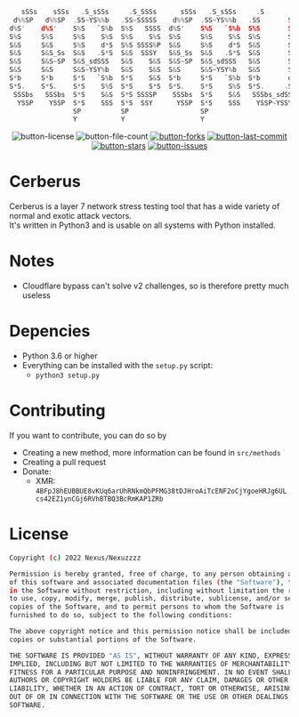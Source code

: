 ```c
   sSSs    sSSs   .S_sSSs     .S_SSSs      sSSs   .S_sSSs     .S       S.     sSSs  
 d%%SP   d%%SP  .SS~YS%%b   .SS~SSSSS    d%%SP  .SS~YS%%b   .SS       SS.   d%%SP  
d%S'    d%S'    S%S   `S%b  S%S   SSSS  d%S'    S%S   `S%b  S%S       S%S  d%S'    
S%S     S%S     S%S    S%S  S%S    S%S  S%S     S%S    S%S  S%S       S%S  S%|     
S&S     S&S     S%S    d*S  S%S SSSS%P  S&S     S%S    d*S  S&S       S&S  S&S     
S&S     S&S_Ss  S&S   .S*S  S&S  SSSY   S&S_Ss  S&S   .S*S  S&S       S&S  Y&Ss    
S&S     S&S~SP  S&S_sdSSS   S&S    S&S  S&S~SP  S&S_sdSSS   S&S       S&S  `S&&S   
S&S     S&S     S&S~YSY%b   S&S    S&S  S&S     S&S~YSY%b   S&S       S&S    `S*S  
S*b     S*b     S*S   `S%b  S*S    S&S  S*b     S*S   `S%b  S*b       d*S     l*S  
S*S.    S*S.    S*S    S%S  S*S    S*S  S*S.    S*S    S%S  S*S.     .S*S    .S*P  
 SSSbs   SSSbs  S*S    S&S  S*S SSSSP    SSSbs  S*S    S&S   SSSbs_sdSSS   sSS*S   
  YSSP    YSSP  S*S    SSS  S*S  SSY      YSSP  S*S    SSS    YSSP~YSSY    YSS'    
                SP          SP                  SP                                 
                Y           Y                   Y                                  
   ```                                                                                

<!-- yes i did steal some of these from MHDDoS, lel -->
<p align="center">
    <img alt="button-license" src="https://img.shields.io/github/license/Nexuzzzz/Cerberus">
    <img alt="button-file-count" src="https://img.shields.io/github/directory-file-count/Nexuzzzz/Cerberus">
    <a href="https://github.com/Nexuzzzz/Cerberus/network/members"><img alt="button-forks" src="https://img.shields.io/github/forks/Nexuzzzz/Cerberus"></a>
    <a href="#"><img alt="button-last-commit" src="https://img.shields.io/github/last-commit/Nexuzzzz/Cerberus/main"></a>
    <a href="https://github.com/Nexuzzzz/Cerberus/stargazers"><img alt="button-stars" src="https://img.shields.io/github/stars/Nexuzzzz/Cerberus"></a>
    <a href="https://github.com/Nexuzzzz/Cerberus/issues"><img alt="button-issues" src="https://img.shields.io/github/issues/Nexuzzzz/Cerberus"></a>
</p>

# Cerberus
Cerberus is a layer 7 network stress testing tool that has a wide variety of normal and exotic attack vectors. <br>
It's written in Python3 and is usable on all systems with Python installed.

# Notes
- Cloudflare bypass can't solve v2 challenges, so is therefore pretty much useless

# Depencies
- Python 3.6 or higher
- Everything can be installed with the `setup.py` script:
    - `python3 setup.py`

# Contributing
If you want to contribute, you can do so by 
- Creating a new method, more information can be found in `src/methods`
- Creating a pull request
- Donate:
   - XMR: `4BFpJ8hEUBBUE8vKUq6arUhRNkmQbPFMG38tDJHroAiTcENF2oCjYgoeHRJg6ULcs42EZ1ynCGj6RVhBTBQ3BcRmKAP1ZRb`

# License
```sh
Copyright (c) 2022 Nexus/Nexuzzzz

Permission is hereby granted, free of charge, to any person obtaining a copy
of this software and associated documentation files (the "Software"), to deal
in the Software without restriction, including without limitation the rights
to use, copy, modify, merge, publish, distribute, sublicense, and/or sell
copies of the Software, and to permit persons to whom the Software is
furnished to do so, subject to the following conditions:

The above copyright notice and this permission notice shall be included in all
copies or substantial portions of the Software.

THE SOFTWARE IS PROVIDED "AS IS", WITHOUT WARRANTY OF ANY KIND, EXPRESS OR
IMPLIED, INCLUDING BUT NOT LIMITED TO THE WARRANTIES OF MERCHANTABILITY,
FITNESS FOR A PARTICULAR PURPOSE AND NONINFRINGEMENT. IN NO EVENT SHALL THE
AUTHORS OR COPYRIGHT HOLDERS BE LIABLE FOR ANY CLAIM, DAMAGES OR OTHER
LIABILITY, WHETHER IN AN ACTION OF CONTRACT, TORT OR OTHERWISE, ARISING FROM,
OUT OF OR IN CONNECTION WITH THE SOFTWARE OR THE USE OR OTHER DEALINGS IN THE
SOFTWARE.
```

